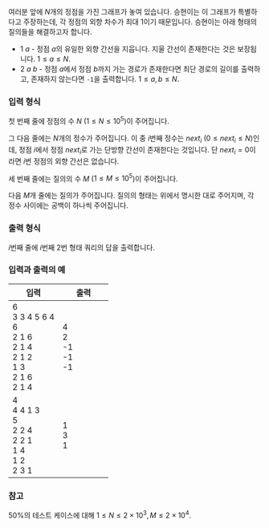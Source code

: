 여러분 앞에 $N$개의 정점을 가진 그래프가 놓여 있습니다. 승현이는 이 그래프가 특별하다고 주장하는데, 각 정점의 외향 차수가 최대 1이기 때문입니다. 승현이는 아래 형태의 질의들을 해결하고자 합니다.

* $1$ $a$ - 정점 $a$의 유일한 외향 간선을 지웁니다. 지울 간선이 존재한다는 것은 보장됩니다. $1 \le a \le N.$
* $2$ $a$ $b$ - 정점 $a$에서 정점 $b$까지 가는 경로가 존재한다면 최단 경로의 길이를 출력하고, 존재하지 않는다면 `-1`을 출력합니다. $1 \le a,b \le N.$

### 입력 형식

첫 번째 줄에 정점의 수 $N$ ($1 \le N \le 10^5$)이 주어집니다.

그 다음 줄에는 $N$개의 정수가 주어집니다. 이 중 $i$번째 정수는 $next_{i}$ ($0 \le next_{i} \le N$)인데, 정점 $i$에서 정점 $next_{i}$로 가는 단방향 간선이 존재한다는 것입니다. 단 $next_{i} = 0$이라면 $i$번 정점의 외향 간선은 없습니다.

세 번째 줄에는 질의의 수 $M$ ($1 \le M \le 10^5$)이 주어집니다.

다음 $M$개 줄에는 질의가 주어집니다. 질의의 형태는 위에서 명시한 대로 주어지며, 각 정수 사이에는 공백이 하나씩 주어집니다.

### 출력 형식

$i$번째 줄에 $i$번째 2번 형태 쿼리의 답을 출력합니다.

### 입력과 출력의 예

<table class='table table-bordered table-condensed'>
 <thead>
  <tr>
   <th>입력</th>
   <th>출력</th>
  </tr>
 </thead>
 <tbody>
  <tr>
   <td style="width: 50%;" class="code-font">6<br/>
3 3 4 5 6 4<br/>
6<br/>
2 1 6<br/>
2 1 4<br/>
2 1 2<br/>
1 3<br/>
2 1 6<br/>
2 1 4</td>
   <td class="code-font">4<br/>2<br/>-1<br/>-1<br/>-1</td>
  </tr>
  <tr>
   <td style="width: 50%;" class="code-font">4<br/>
4 4 1 3<br/>
5<br/>
2 2 4<br/>
2 2 1<br/>
1 4<br/>
1 2<br/>
2 3 1</td>
   <td class="code-font">1<br/>3<br/>1</td>
  </tr>
 </tbody>
</table>

### 참고

50%의 테스트 케이스에 대해 $1 \le N \le 2 \times 10^{3}, M \le 2 \times 10^{4}.$